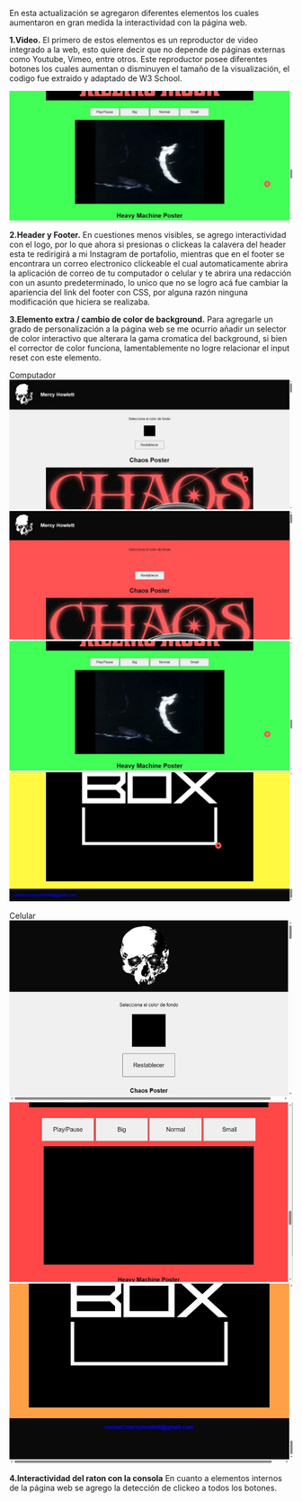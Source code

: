 En esta actualización se agregaron diferentes elementos los cuales aumentaron en gran medida la interactividad con la página web.

**1.Video.**
El primero de estos elementos es un reproductor de video integrado a la web, esto quiere decir que no depende de páginas externas como Youtube, Vimeo, entre otros. Este reproductor
posee diferentes botones los cuales aumentan o disminuyen el tamaño de la visualización, el codigo fue extraido y adaptado de W3 School.

![imagen](./screenshots2.jpg)

**2.Header y Footer.**
En cuestiones menos visibles, se agrego interactividad con el logo, por lo que ahora si presionas o clickeas la calavera del header esta te redirigirá a mi Instagram de portafolio,
mientras que en el footer se encontrara un correo electronico clickeable el cual automaticamente abrira la aplicación de correo de tu computador o celular y te abrira una redacción
con un asunto predeterminado, lo unico que no se logro acá fue cambiar la apariencia del link del footer con CSS, por alguna razón ninguna modificación que hiciera se realizaba.

**3.Elemento extra / cambio de color de background.**
Para agregarle un grado de personalización a la página web se me ocurrio añadir un selector de color interactivo que alterara la gama cromatica del background, si bien el corrector de
color funciona, lamentablemente no logre relacionar el input reset con este elemento.

Computador
![imagen](./screenshots.jpg)
![imagen](./screenshots1.jpg)
![imagen](./screenshots2.jpg)
![imagen](./screenshots3.jpg)

Celular
![imagen](./screenshots4.jpg)
![imagen](./screenshots5.jpg)
![imagen](./screenshots6.jpg)

**4.Interactividad del raton con la consola**
En cuanto a elementos internos de la página web se agrego la detección de clickeo a todos los botones.
